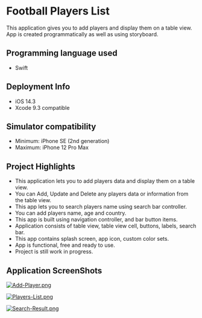 # Football Players List

This application gives you to add players and display them on a table view. App is created programmatically as well as using storyboard.

## Programming language used
- Swift

## Deployment Info
- iOS 14.3
- Xcode 9.3 compatible

## Simulator compatibility
- Minimum: iPhone SE (2nd generation)
- Maximum: iPhone 12 Pro Max

## Project Highlights
- This application lets you to add players data and display them on a table view.
- You can Add, Update and Delete any players data or information from the table view.
- This app lets you to search players name using search bar controller.
- You can add players name, age and country.
- This app is built using navigation controller, and bar button items.
- Application consists of table view, table view cell, buttons, labels, search bar.
- This app contains splash screen, app icon, custom color sets.
- App is functional, free and ready to use.
- Project is still work in progress.

## Application ScreenShots

[![Add-Player.png](https://i.postimg.cc/dVRQRwY0/Add-Player.png)](https://postimg.cc/k24dqrDr)

[![Players-List.png](https://i.postimg.cc/5jd1vkKv/Players-List.png)](https://postimg.cc/wRVSYFpT)

[![Search-Result.png](https://i.postimg.cc/2jB1bpV1/Search-Result.png)](https://postimg.cc/JtMrv238)
